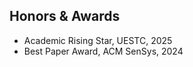 ## Honors & Awards

<!-- - Reserved Faculty Program, HIT, 2025 -->
<!-- - GetMobile Research Highlight, ACM SIGMOBILE, 2025 -->
- Academic Rising Star, UESTC, 2025
- Best Paper Award, ACM SenSys, 2024
